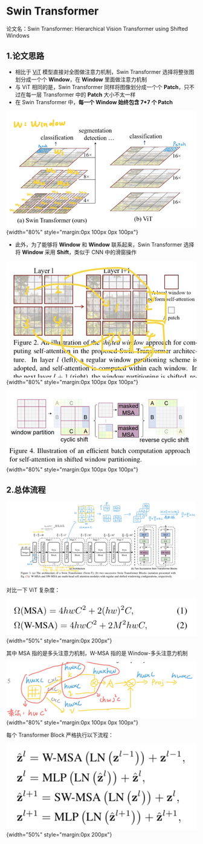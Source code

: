 # Swin Transformer

论文名：Swin Transformer: Hierarchical Vision Transformer using Shifted Windows

## 1.论文思路

- 相比于 [ViT](ViT.md) 模型直接对全图做注意力机制，Swin Transformer 选择将整张图划分成一个个 **Window**，在 **Window** 里面做注意力机制
- 与 ViT 相同的是，Swin Transformer 同样将图像划分成一个个 **Patch**，只不过在每一层 Transformer 中的 **Patch** 大小不太一样
- 在 Swin Transformer 中，**每一个 Window 始终包含 7*7 个 Patch**

![window](SwinT_Pic/1.jpeg){width="80%" style="margin:0px 100px 0px 100px"}

- 此外，为了能够将 **Window** 和 **Window** 联系起来，Swin Transformer 选择将 **Window** 采用 **Shift**，类似于 CNN 中的滑窗操作

![shift](SwinT_Pic/2.jpeg){width="80%" style="margin:0px 100px 0px 100px"}

![masked-MSA](SwinT_Pic/8.jpeg){width="80%" style="margin:0px 100px 0px 100px"}

## 2.总体流程

![overall](SwinT_Pic/3.jpeg)

对比一下 ViT 复杂度：

![O](SwinT_Pic/4.jpeg){width="50%" style="margin:0px 200px"}

其中 MSA 指的是多头注意力机制，W-MSA 指的是 Window-多头注意力机制

![computation](SwinT_Pic/5.jpeg){width="80%" style="margin:0px 100px 0px 100px"}

每个 Transformer Block 严格执行以下流程：

![process](SwinT_Pic/7.jpeg){width="50%" style="margin:0px 200px"}





